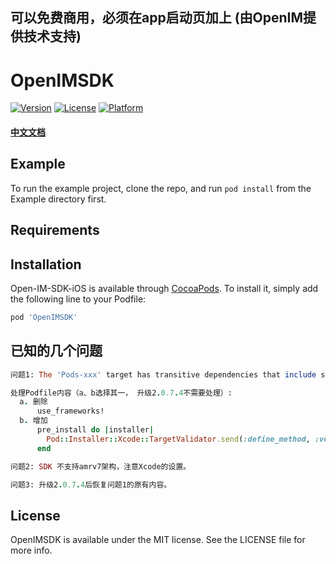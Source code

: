 
## 可以免费商用，必须在app启动页加上 (由OpenIM提供技术支持)

# OpenIMSDK

[![Version](https://img.shields.io/cocoapods/v/OpenIMSDK.svg?style=flat)](https://cocoapods.org/pods/OpenIMSDK)
[![License](https://img.shields.io/cocoapods/l/OpenIMSDK.svg?style=flat)](https://cocoapods.org/pods/OpenIMSDK)
[![Platform](https://img.shields.io/cocoapods/p/OpenIMSDK.svg?style=flat)](https://cocoapods.org/pods/OpenIMSDK)

#### [中文文档](https://doc.rentsoft.cn/#/integrate/ios/integrate_import_ios)

## Example

To run the example project, clone the repo, and run `pod install` from the Example directory first.

## Requirements

## Installation

Open-IM-SDK-iOS is available through [CocoaPods](https://cocoapods.org). To install
it, simply add the following line to your Podfile:

```ruby
pod 'OpenIMSDK'
```

## 已知的几个问题
```ruby
问题1: The 'Pods-xxx' target has transitive dependencies that include statically linked binaries: (xxx/Pods/OpenIMSDKCore/Framework/OpenIMCore.xcframework)

处理Podfile内容（a、b选择其一， 升级2.0.7.4不需要处理）:
  a. 删除
      use_frameworks!
  b. 增加 
      pre_install do |installer|
        Pod::Installer::Xcode::TargetValidator.send(:define_method, :verify_no_static_framework_transitive_dependencies) {}
      end
```

```ruby
问题2: SDK 不支持amrv7架构，注意Xcode的设置。
```

```ruby
问题3: 升级2.0.7.4后恢复问题1的原有内容。
```
## License

OpenIMSDK is available under the MIT license. See the LICENSE file for more info.
